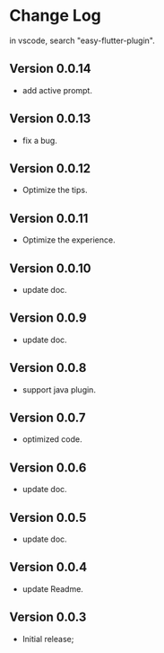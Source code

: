 # Change Log
in vscode, search "easy-flutter-plugin".

## Version 0.0.14

* add active prompt.

## Version 0.0.13

* fix a bug.

## Version 0.0.12

* Optimize the tips.

## Version 0.0.11

* Optimize the experience.

## Version 0.0.10

* update doc.

## Version 0.0.9

* update doc.

## Version 0.0.8

* support java plugin.

## Version 0.0.7

* optimized code.

## Version 0.0.6

* update doc.

## Version 0.0.5

* update doc.

## Version 0.0.4

* update Readme.

## Version 0.0.3

* Initial release;
